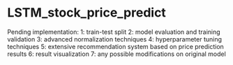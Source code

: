 # LSTM_stock_price_predict

Pending implementation: 
1: train-test split
2: model evaluation and training validation
3: advanced normalization techniques
4: hyperparameter tuning techniques
5: extensive recommendation system based on price prediction results
6: result visualization
7: any possible modifications on original model

